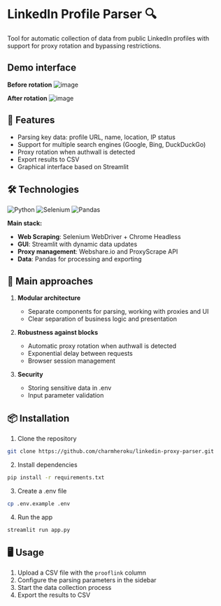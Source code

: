 # LinkedIn Profile Parser 🔍
Tool for automatic collection of data from public LinkedIn profiles with support for proxy rotation and bypassing restrictions.

## Demo interface
**Before rotation**
![image](https://github.com/user-attachments/assets/8a48d6ad-9a7c-4c27-80c5-b2a7605def7c)

**After rotation**
![image](https://github.com/user-attachments/assets/f26545fd-60ad-40b2-a4be-9c795f694a8e)

## 🌟 Features
- Parsing key data: profile URL, name, location, IP status
- Support for multiple search engines (Google, Bing, DuckDuckGo)
- Proxy rotation when authwall is detected
- Export results to CSV
- Graphical interface based on Streamlit

## 🛠 Technologies
![Python](https://img.shields.io/badge/Python-3.11%2B-blue)
![Selenium](https://img.shields.io/badge/Selenium-4.10%2B-orange)
![Pandas](https://img.shields.io/badge/Pandas-2.0%2B-brightgreen)

**Main stack:**
- **Web Scraping**: Selenium WebDriver + Chrome Headless
- **GUI**: Streamlit with dynamic data updates
- **Proxy management**: Webshare.io and ProxyScrape API
- **Data**: Pandas for processing and exporting

## 🚀 Main approaches
1. **Modular architecture**
   - Separate components for parsing, working with proxies and UI
   - Clear separation of business logic and presentation

2. **Robustness against blocks**
   - Automatic proxy rotation when authwall is detected
   - Exponential delay between requests
   - Browser session management

3. **Security**
   - Storing sensitive data in .env
   - Input parameter validation

## 📦 Installation

1. Clone the repository

```bash
git clone https://github.com/charmheroku/linkedin-proxy-parser.git
```

2. Install dependencies

```bash
pip install -r requirements.txt
```

3. Create a .env file

```bash
cp .env.example .env
```

4. Run the app

```bash
streamlit run app.py
```
## 🖥 Usage
1. Upload a CSV file with the `prooflink` column
2. Configure the parsing parameters in the sidebar
3. Start the data collection process
4. Export the results to CSV
